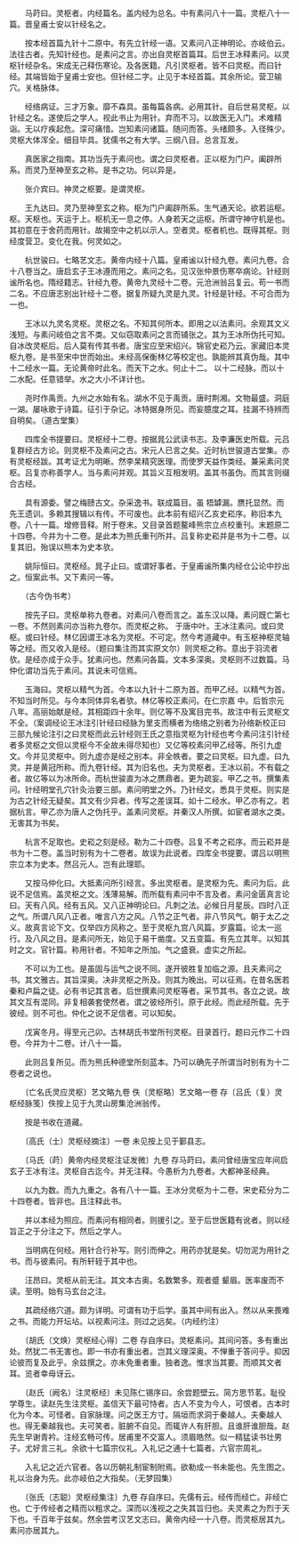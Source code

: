 <!-- { "loadSidebar": true } -->
　　马莳曰。灵枢者。内经篇名。盖内经为总名。中有素问八十一篇。灵枢八十一篇。晋皇甫士安以针经名之。

　　按本经首篇九针十二原中。有先立针经一语。又素问八正神明论。亦岐伯云。法往古者。先知针经也。是素问之言。亦出自灵枢首篇耳。后世王冰释素问。以灵枢针经杂名。宋成无己释伤寒论。及各医籍。凡引灵枢者。皆不曰灵枢。而曰针经。其端皆始于皇甫士安也。但针经二字。止见于本经首篇。其余所论。营卫输穴。关格脉体。

　　经络病证。三才万象。靡不森具。虽每篇各病。必用其针。自后世易灵枢。以针经之名。遂使后之学人。视此书止为用针。弃而不习。以故医无入门。术难精诣。无以疗疾起危。深可痛惜。岂知素问诸篇。随问而答。头绪颇多。入径殊少。灵枢大体浑全。细目毕具。犹儒书之有大学。三纲八目。总言互发。

　　真医家之指南。其功当先于素问也。谓之曰灵枢者。正以枢为门户。阖辟所系。而灵乃至神至玄之称。是书之功。何以异是。

　　张介宾曰。神灵之枢要。是谓灵枢。

　　王九达曰。灵乃至神至玄之称。枢为门户阖辟所系。生气通天论。欲若运枢。枢。天枢也。天运于上。枢机无一息之停。人身若天之运枢。所谓守神守机是也。其初意在于舍药而用针。故揭空中之机以示人。空者灵。枢者机也。既得其枢。则经度营卫。变化在我。何灵如之。

　　杭世骏曰。七略艺文志。黄帝内经十八篇。皇甫谧以针经九卷。素问九卷。合十八卷当之。唐启玄子王冰遵而用之。素问之名。见汉张仲景伤寒卒病论。针经则谧所名也。隋经籍志。针经九卷。黄帝九灵经十二卷。元沧洲翁吕复云。苟一书而二名。不应唐志别出针经十二卷。据复所疑九灵是九灵。针经是针经。不可合而为一也。

　　王冰以九灵名灵枢。灵枢之名。不知其何所本。即用之以法素问。余观其文义浅短。与素问岐伯之言不类。又似窃取素问之言而铺张之。其为王冰所伪托可知。自冰改灵枢后。后人莫有传其书者。唐宝应至宋绍兴。锦官史崧乃云。家藏旧本灵枢九卷。是书至宋中世而始出。未经高保衡林亿等校定也。孰能辨其真伪哉。其中十二经水一篇。无论黄帝时此名。而天下之水。何止十二。 以十二经脉。而以十二水配。任意错举。水之大小不详计也。

　　尧时作禹贡。九州之水始有名。湖水不见于禹贡。唐时荆湘。文物最盛。洞庭一湖。屡咏歌于诗篇。征引于杂记。冰特据身所见。而妄臆度之耳。挂漏不待辨而自明矣。（道古堂集）

　　四库全书提要曰。灵枢经十二卷。按据晁公武读书志。及李濂医史所载。元吕复群经古方论。则灵枢不及素问之古。宋元人已言之矣。近时杭世骏道古堂集。亦有灵枢经跋。其考证尤为明晰。然李杲精究医理。而使罗天益作类经。兼采素问灵枢。吕复亦称善学人。当与素问并观。其旨义互相发明。盖其书虽伪。而其言则缀合古经。

　　具有源委。譬之梅赜古文。杂采逸书。联成篇目。虽 牾罅漏。赝托显然。而先王遗训。多赖其搜辑以有传。不可废也。此本前有绍兴乙亥史崧序。称旧本九卷。八十一篇。增修音释。附于卷末。又目录首题鳌峰熊宗立点校重刊。末题原二十四卷。今并为十二卷。是此本为熊氏重刊所并。吕复称史崧并是书为十二卷。以复其旧。殆误以熊本为史本欤。

　　姚际恒曰。灵枢经。晁子止曰。或谓好事者。于皇甫谧所集内经仓公论中抄出之。恒案此书。又下素问一等。

　　（古今伪书考）

　　按先子曰。灵枢单称九卷者。对素问八卷而言之。盖东汉以降。素问既亡第七一卷。不然则素问亦当称九卷尔。而灵枢之称。 于唐中叶。王冰注素问。或曰灵枢。或曰针经。林亿因谓王冰名为灵枢。不可定。然今考道藏中。有玉枢神枢灵轴等之经。而又收入是经。（题曰集注而其实原文尔）则灵枢之称。意出于羽流者欤。是经亦成于众手。犹素问也。然素问各篇。文本多深奥。灵枢则不过数篇。马仲化谓功当先于素问。其说未可信焉。

　　玉海曰。灵枢以精气为首。今本以九针十二原为首。而甲乙经。以精气为首。不知当时所见。与今本同体异名者欤。林亿等校正素问。在仁宗嘉 中。后哲宗元 八年。高丽始献是经。其相距四十余年。则亿等不及寓目完书。故注中有云灵枢文不全。（案调经论王冰注引针经曰经脉为里支而横者为络络之别者为孙络新校正曰三部九候论注引之曰灵枢而此云针经则王氏之意指灵枢为针经也考今素问注引针经者多灵枢之文但以灵枢今不全故未得尽知也）又亿等校素问甲乙经等。所引九虚文。今并见灵枢中。则九虚亦是经之别本。非全帙者。要之曰灵枢。曰九虚。曰九灵。并是黄冠所称。而九卷针经。其为旧名也。夫为灵枢者。王冰以前。不有载之者。故亿等以为冰所命。而杭世骏直为冰之赝鼎者。更为疏妄。甲乙之书。撰集素问。针经明堂孔穴针灸治要三部。素问明堂之外。乃针经文。悉具于灵枢。则实是为古之针经无疑矣。其文有少异者。传写之差误耳。如十二经水。甲乙亦有之。若据杭言。甲乙亦为唐人之伪托乎。盖素问灵枢。并秦汉人所撰。如宦者湖水之类。无害其为书矣。

　　杭言不足取也。史崧之刻是经。勒为二十四卷。吕复不考之崧序。而云崧并是书为十二卷。盖当时别有为十二卷者。故误为此说者。四库全书提要。谓吕以明熊宗立本为史本。然吕元人。岂有此理耶。

　　又按马仲化曰。大抵素问所引经言。多出灵枢者。是灵枢为先。素问为后。此说不足信焉。盖灵枢之文。浅薄易解。而所载有素问中不言及者。素问金匮真言论曰。天有八风。经有五风。又八正神明论曰。凡刺之法。必候日月星辰。四时八正之气。所谓八风八正者。唯言八方之风。八节之正气者。非八节风气。朝于太乙之义。故真言论下文。仅举四方风称之。至于灵枢九宫八风篇。岁露篇。论太一巡行。及八风之目。是素问所无，始见于易干凿度。又五变篇。有先立其年。以知其时之文。官针篇。称用针者。不知年之所加。气之盛衰。虚实之所起。

　　不可以为工也。是虽固与运气之说不同。遂开彼胜复加临之源。且夫素问之书。其文雅古。其旨深奥。决非灵枢之所及。则其为晚出。可以征焉。在昔名医若秦和卢扁之徒。必有书记其言者。后世撰素问灵枢等者。采节其书。各立之说。故其文互有混同。非复相袭套使然者。谓之彼经所引。原于此经。而此经所载。先于彼经。则不可也。仲化之说不足信者。可以知矣。

　　戊寅冬月。得至元己卯。古林胡氏书堂所刊灵枢。目录首行。题曰元作二十四卷。今并为十二卷。计八十一篇。

　　此则吕复所见。而为熊氏种德堂所刻蓝本。乃可以确先子所谓当时别有为十二卷者之说也。

　　〔亡名氏灵应灵枢〕艺文略九卷 佚〔灵枢略〕艺文略一卷 存〔吕氏（复）灵枢经脉笺〕佚按上见于九灵山房集沧洲翁传。

　　按是书收在道藏。

　　〔高氏（士）灵枢经摘注〕一卷 未见按上见于鄞县志。

　　〔马氏（莳）黄帝内经灵枢注证发微〕九卷 存马莳曰。素问曾经唐宝应年间启玄子王冰有注。灵枢自古迄今。并无注释。今愚析为九卷者。大都神圣经典。

　　以九为数。而九九重之。各有八十一篇。王冰分灵枢为十二卷。宋史菘分为二十四卷者。皆非也。且注释此书。

　　并以本经为照应。而素问有相同者。则援引之。至于后世医籍有讹者。则以经旨正之于分注之下。然后之学人。

　　当明病在何经。用针合行补写。则引而伸之。用药亦犹是矣。切勿泥为用针之书。而与彼素问。有所轩轾于其中也。

　　汪昂曰。灵枢从前无注。其文本古奥。名数繁多。观者蹙 颦眉。医率废而不读。至明。始有马玄台之注。

　　其疏经络穴道。颇为详明。可谓有功于后学。虽其中间有出入。然以从来畏难之书。而能力开坛坫。以视素问注。则过之远矣。（内经约注）

　　〔胡氏（文焕）灵枢经心得〕二卷 存自序曰。灵枢素问。其间问答。多有重出处。然犹二书无害也。即一书亦有重出者。岂其义理深奥。不惮重于答问乎。抑因论彼而复及此乎。余兹撰之。亦未免重者重。独者逸。惟求当其要。而顺其文者耳。览者幸毋讶云。

　　〔赵氏（阙名）注灵枢经〕未见陈仁锡序曰。余尝题壁云。简方思节茗。耻役学尊生。读赵先生注灵枢。盖信天下最可恃者。古人不变为今人，可恨者。古本时化为今本。可怪者。自家脉理。问之医王方寸。隔垣而求洞于秦越人。夫秦越人也。得无秦越我也。夫可笑者。脏腑不自见。而辄许人有肝胆。且谁肝谁胆哉。赵先生早谢青衿。注经玄畅可传。居甫里不交富人。须眉皓然。似一精猛读书壮男子。尤好言三礼。余欲十七篇宗仪礼。入礼记之通十七篇者。六官宗周礼。

　　入礼记之近六官者。各以历朝礼制宦制附焉。欲勒成一书未能也。先生图之。礼以治身为先。此亦岐伯之大指矣。（无梦园集）

　　〔张氏（志聪）灵枢经集注〕九卷 存自序曰。先儒有云。经传而经亡。非经亡也。亡于传经者之精而以粗求之。深而以浅视之之失其旨归也。夫灵素之为烈于天下也。千百年于兹矣。然余尝考汉艺文志曰。黄帝内经一十八卷。而灵枢居其九。素问亦居其九。

